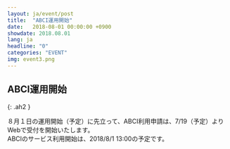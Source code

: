 ```yaml
---
layout: ja/event/post
title:  "ABCI運用開始"
date:   2018-08-01 00:00:00 +0900
showdate: 2018.08.01
lang: ja
headline: "0"
categories: "EVENT"
img: event3.png
---
```



## ABCI運用開始
{: .ah2 }


<div>８月１日の運用開始（予定）に先立って、ABCI利用申請は、7/19（予定）よりWebで受付を開始いたします。<br />
ABCIのサービス利用開始は、2018/8/1 13:00の予定です。

</div>
<br />
